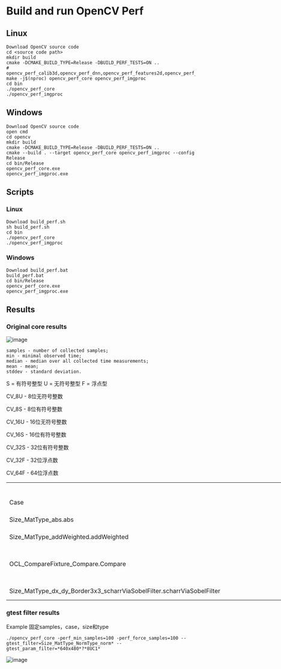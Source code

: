 # Build and run OpenCV Perf 

## Linux
```
Download OpenCV source code
cd <source code path>
mkdir build
cmake -DCMAKE_BUILD_TYPE=Release -DBUILD_PERF_TESTS=ON ..
# opencv_perf_calib3d,opencv_perf_dnn,opencv_perf_features2d,opencv_perf_imgcodes,opencv_perf_objdetect,opencv_perf_photo,opencv_perf_stitching,opencv_perf_video,opencv_perf_videoio,opencv_perf_core,opencv_perf_imgproc
make -j$(nproc) opencv_perf_core opencv_perf_imgproc
cd bin
./opencv_perf_core
./opencv_perf_imgproc
```


## Windows 
```
Download OpenCV source code
open cmd
cd opencv
mkdir build
cmake -DCMAKE_BUILD_TYPE=Release -DBUILD_PERF_TESTS=ON ..
cmake --build . --target opencv_perf_core opencv_perf_imgproc --config Release
cd bin/Release
opencv_perf_core.exe
opencv_perf_imgproc.exe
```
## Scripts
### Linux
```
Download build_perf.sh
sh build_perf.sh
cd bin
./opencv_perf_core
./opencv_perf_imgproc
```
### Windows
```
Download build_perf.bat
build_perf.bat
cd bin/Release
opencv_perf_core.exe
opencv_perf_imgproc.exe
```

## Results
### Original core results
![image](https://github.com/zhupailiangx/Works/assets/120553507/73470fe8-5d84-4425-93ac-49a7bd9f531c)


```
samples - number of collected samples;
min - minimal observed time;
median - median over all collected time measurements;
mean - mean;
stddev - standard deviation.
```

S = 有符号整型 U = 无符号整型 F = 浮点型

CV_8U - 8位无符号整数

CV_8S - 8位有符号整数

CV_16U - 16位无符号整数

CV_16S - 16位有符号整数

CV_32S - 32位有符号整数

CV_32F - 32位浮点数

CV_64F - 64位浮点数



<table border=0 cellpadding=0 cellspacing=0 width=1876 style='border-collapse:
 collapse;table-layout:fixed;width:1408pt'>
 <col width=812 style='mso-width-source:userset;mso-width-alt:29696;width:609pt'>
 <col width=236 style='mso-width-source:userset;mso-width-alt:8630;width:177pt'>
 <col width=232 style='mso-width-source:userset;mso-width-alt:8484;width:174pt'>
 <col width=258 style='mso-width-source:userset;mso-width-alt:9435;width:194pt'>
 <col width=232 style='mso-width-source:userset;mso-width-alt:8484;width:174pt'>
 <col width=106 style='mso-width-source:userset;mso-width-alt:3876;width:80pt'>
 <tr height=20 style='height:15.0pt'>
  <td colspan=6 height=20 class=xl67 width=1876 align="center" style='height:15.0pt;
  width:1408pt'>&#27979;&#35797;&#32467;&#26524;&#32452;&#25104;</td>
 </tr>
 <tr height=20 style='height:15.0pt'>
  <td height=20 class=xl65 style='height:15.0pt;border-top:none'>Case</td>
  <td class=xl65 style='border-top:none;border-left:none'>Size</td>
  <td class=xl65 style='border-top:none;border-left:none'>Type of data</td>
  <td class=xl65 style='border-top:none;border-left:none'>Type1</td>
  <td class=xl65 style='border-top:none;border-left:none'>Type2</td>
  <td class=xl65 style='border-top:none;border-left:none'>Number of tests</td>
 </tr>
 <tr height=40 style='height:30.0pt'>
  <td height=40 class=xl65 style='height:30.0pt;border-top:none'>Size_MatType_abs.abs</td>
  <td class=xl66 width=236 style='border-top:none;border-left:none;width:177pt'>(640,
  480),(1280, 720)<br>
    (1280, 720),(127, 61)</td>
  <td class=xl66 width=232 style='border-top:none;border-left:none;width:174pt'><span
  style='mso-spacerun:yes'>  </span>8SC1, 8SC4, <br>
    32SC1, 32FC1</td>
  <td class=xl66 width=258 style='border-top:none;border-left:none;width:194pt'>&nbsp;</td>
  <td class=xl66 width=232 style='border-top:none;border-left:none;width:174pt'>&nbsp;</td>
  <td class=xl65 style='border-top:none;border-left:none'>4*4=16</td>
 </tr>
 <tr height=40 style='height:30.0pt'>
  <td height=40 class=xl65 style='height:30.0pt;border-top:none'>Size_MatType_addWeighted.addWeighted</td>
  <td class=xl66 width=236 style='border-top:none;border-left:none;width:177pt'>(640,
  480),(1280, 720),<br>
    (1920, 1080)</td>
  <td class=xl66 width=232 style='border-top:none;border-left:none;width:174pt'>8UC1,
  8UC4,8SC1,<br>
    <span style='mso-spacerun:yes'> </span>16UC1, 16SC1, 32SC1</td>
  <td class=xl66 width=258 style='border-top:none;border-left:none;width:194pt'>&nbsp;</td>
  <td class=xl66 width=232 style='border-top:none;border-left:none;width:174pt'>&nbsp;</td>
  <td class=xl65 style='border-top:none;border-left:none'>3*6=18</td>
 </tr>
 <tr height=60 style='height:45.0pt'>
  <td height=60 class=xl65 style='height:45.0pt;border-top:none'>OCL_CompareFixture_Compare.Compare</td>
  <td class=xl66 width=236 style='border-top:none;border-left:none;width:177pt'>(640,480),(1280,720)<br>
    &#65288;1920,1080),(3840,2160&#65289;<br>
    </td>
  <td class=xl66 width=232 style='border-top:none;border-left:none;width:174pt'><span
  style='mso-spacerun:yes'> </span>8UC1&#65292;32FC1&#65292;8UC3&#65292;32FC3,<br>
    <span style='mso-spacerun:yes'> </span>8UC4,32FC4,</td>
  <td class=xl66 width=258 style='border-top:none;border-left:none;width:194pt'>CMP_LT&#65292;CMP_LE&#65292;CMP_EQ&#65292;<br>
    CMP_NE&#65292;CMP_GE&#65292;CMP_GT</td>
  <td class=xl65 style='border-top:none;border-left:none'>&nbsp;</td>
  <td class=xl65 style='border-top:none;border-left:none'>4*6*6=144</td>
 </tr>
 <tr height=20 style='height:15.0pt'>
  <td height=20 class=xl65 style='height:15.0pt;border-top:none'>Size_MatType_dx_dy_Border3x3_scharrViaSobelFilter.scharrViaSobelFilter</td>
  <td class=xl66 width=236 style='border-top:none;border-left:none;width:177pt'>(127,61),(320,240),(640,480)</td>
  <td class=xl66 width=232 style='border-top:none;border-left:none;width:174pt'>16SC1,32FC1</td>
  <td class=xl65 style='border-top:none;border-left:none'><span
  style='mso-spacerun:yes'> </span>(0, 1),(1, 0)</td>
  <td class=xl65 style='border-top:none;border-left:none'>BORDER_REPLICATE,BORDER_CONSTANT</td>
  <td class=xl65 style='border-top:none;border-left:none'>3*2*2*2=24</td>
 </tr>
 <![if supportMisalignedColumns]>
 <tr height=0 style='display:none'>
  <td width=812 style='width:609pt'></td>
  <td width=236 style='width:177pt'></td>
  <td width=232 style='width:174pt'></td>
  <td width=258 style='width:194pt'></td>
  <td width=232 style='width:174pt'></td>
  <td width=106 style='width:80pt'></td>
 </tr>
 <![endif]>
</table>


### gtest filter results
Example 
固定samples，case，size和type
```
./opencv_perf_core -perf_min_samples=100 -perf_force_samples=100 --gtest_filter=Size_MatType_NormType_norm* --gtest_param_filter=*640x480*?*8UC1*
```
![image](https://github.com/zhupailiangx/Works/assets/120553507/db0c2f38-c59c-49c8-9256-2f5b38ef7d58)

